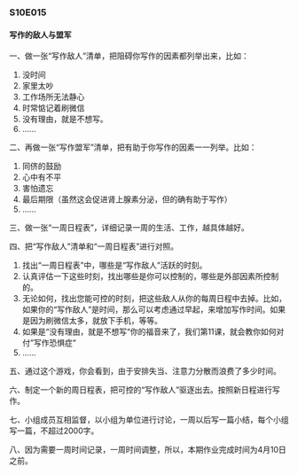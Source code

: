 ### S10E015

#### 写作的敌人与盟军

一、做一张“写作敌人”清单，把阻碍你写作的因素都列举出来，比如：

1. 没时间
2. 家里太吵
3. 工作场所无法静心
4. 时常惦记着刷微信
5. 没有理由，就是不想写。
6. ……

二、再做一张“写作盟军”清单，把有助于你写作的因素一一列举。比如：

1. 同侪的鼓励
2. 心中有不平
3. 害怕遗忘
4. 最后期限（虽然这会促进肾上腺素分泌，但的确有助于写作）
5. ……

三、做一张“一周日程表”，详细记录一周的生活、工作，越具体越好。

四、把“写作敌人”清单和“一周日程表”进行对照。

1. 找出“一周日程表”中，哪些是“写作敌人”活跃的时刻。
2. 认真评估一下这些时刻，找出哪些是你可以控制的，哪些是外部因素所控制的。
3. 无论如何，找出您能可控的时刻，把这些敌人从你的每周日程中去掉。比如，如果你的“写作敌人”是时间，那么可以考虑通过早起，来增加写作时间。如果是因为刷微信太多，就放下手机，等等。
4. 如果是“没有理由，就是不想写“你的福音来了，我们第11课，就会教你如何对付”写作恐惧症“
5. ……

五、通过这个游戏，你会看到，由于安排失当、注意力分散而浪费了多少时间。

六、制定一个新的周日程表，把可控的“写作敌人”驱逐出去。按照新日程进行写作。

七、小组成员互相监督，以小组为单位进行讨论，一周以后写一篇小结，每个小组写一篇，不超过2000字。

八、因为需要一周时间记录，一周时间调整，所以，本期作业完成时间为4月10日之前。










